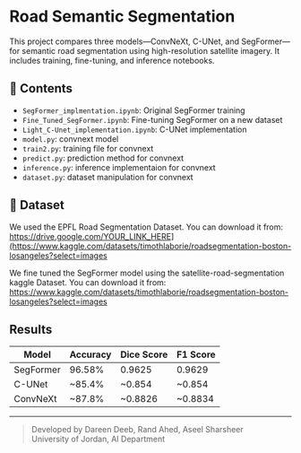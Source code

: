 # Road Semantic Segmentation

This project compares three models—ConvNeXt, C-UNet, and SegFormer—for semantic road segmentation using high-resolution satellite imagery. It includes training, fine-tuning, and inference notebooks.

## 📁 Contents

- `SegFormer_implmentation.ipynb`: Original SegFormer training
- `Fine_Tuned_SegFormer.ipynb`: Fine-tuning SegFormer on a new dataset
- `Light_C-Unet_implementation.ipynb`: C-UNet implementation
- `model.py`: convnext model
- `train2.py`: training file for convnext
- `predict.py`: prediction method for convnext
- `inference.py`: inference implementaion for convnext
- `dataset.py`: dataset manipulation for convnext 


## 📂 Dataset

We used the EPFL Road Segmentation Dataset. You can download it from:  
https://drive.google.com/YOUR_LINK_HERE](https://www.kaggle.com/datasets/timothlaborie/roadsegmentation-boston-losangeles?select=images

We fine tuned the SegFormer model using the satellite-road-segmentation kaggle Dataset. You can download it from:
https://www.kaggle.com/datasets/timothlaborie/roadsegmentation-boston-losangeles?select=images

## Results

| Model     | Accuracy | Dice Score | F1 Score |
| --------- | -------- | ---------- | -------- |
| SegFormer | 96.58%   | 0.9625     | 0.9629   |
| C-UNet    | \~85.4%  | \~0.854    | \~0.854  |
| ConvNeXt  | \~87.8%  | \~0.8826   | \~0.8834 |


---

> Developed by Dareen Deeb, Rand Ahed, Aseel Sharsheer  
> University of Jordan, AI Department
